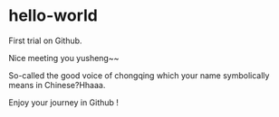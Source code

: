 # hello-world
First trial on Github.

Nice meeting you yusheng~~

So-called the good voice of chongqing which your name symbolically means in Chinese?Hhaaa.

Enjoy your journey in Github !
